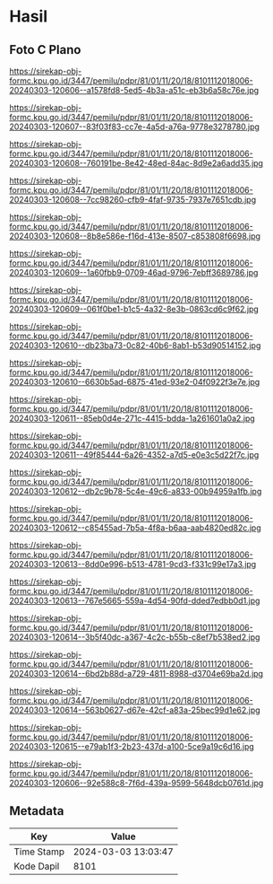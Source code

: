 # Hasil

## Foto C Plano

https://sirekap-obj-formc.kpu.go.id/3447/pemilu/pdpr/81/01/11/20/18/8101112018006-20240303-120606--a1578fd8-5ed5-4b3a-a51c-eb3b6a58c76e.jpg

https://sirekap-obj-formc.kpu.go.id/3447/pemilu/pdpr/81/01/11/20/18/8101112018006-20240303-120607--83f03f83-cc7e-4a5d-a76a-9778e3278780.jpg

https://sirekap-obj-formc.kpu.go.id/3447/pemilu/pdpr/81/01/11/20/18/8101112018006-20240303-120608--760191be-8e42-48ed-84ac-8d9e2a6add35.jpg

https://sirekap-obj-formc.kpu.go.id/3447/pemilu/pdpr/81/01/11/20/18/8101112018006-20240303-120608--7cc98260-cfb9-4faf-9735-7937e7651cdb.jpg

https://sirekap-obj-formc.kpu.go.id/3447/pemilu/pdpr/81/01/11/20/18/8101112018006-20240303-120608--8b8e586e-f16d-413e-8507-c853808f6698.jpg

https://sirekap-obj-formc.kpu.go.id/3447/pemilu/pdpr/81/01/11/20/18/8101112018006-20240303-120609--1a60fbb9-0709-46ad-9796-7ebff3689786.jpg

https://sirekap-obj-formc.kpu.go.id/3447/pemilu/pdpr/81/01/11/20/18/8101112018006-20240303-120609--061f0be1-b1c5-4a32-8e3b-0863cd6c9f62.jpg

https://sirekap-obj-formc.kpu.go.id/3447/pemilu/pdpr/81/01/11/20/18/8101112018006-20240303-120610--db23ba73-0c82-40b6-8ab1-b53d90514152.jpg

https://sirekap-obj-formc.kpu.go.id/3447/pemilu/pdpr/81/01/11/20/18/8101112018006-20240303-120610--6630b5ad-6875-41ed-93e2-04f0922f3e7e.jpg

https://sirekap-obj-formc.kpu.go.id/3447/pemilu/pdpr/81/01/11/20/18/8101112018006-20240303-120611--85eb0d4e-271c-4415-bdda-1a261601a0a2.jpg

https://sirekap-obj-formc.kpu.go.id/3447/pemilu/pdpr/81/01/11/20/18/8101112018006-20240303-120611--49f85444-6a26-4352-a7d5-e0e3c5d22f7c.jpg

https://sirekap-obj-formc.kpu.go.id/3447/pemilu/pdpr/81/01/11/20/18/8101112018006-20240303-120612--db2c9b78-5c4e-49c6-a833-00b94959a1fb.jpg

https://sirekap-obj-formc.kpu.go.id/3447/pemilu/pdpr/81/01/11/20/18/8101112018006-20240303-120612--c85455ad-7b5a-4f8a-b6aa-aab4820ed82c.jpg

https://sirekap-obj-formc.kpu.go.id/3447/pemilu/pdpr/81/01/11/20/18/8101112018006-20240303-120613--8dd0e996-b513-4781-9cd3-f331c99e17a3.jpg

https://sirekap-obj-formc.kpu.go.id/3447/pemilu/pdpr/81/01/11/20/18/8101112018006-20240303-120613--767e5665-559a-4d54-90fd-dded7edbb0d1.jpg

https://sirekap-obj-formc.kpu.go.id/3447/pemilu/pdpr/81/01/11/20/18/8101112018006-20240303-120614--3b5f40dc-a367-4c2c-b55b-c8ef7b538ed2.jpg

https://sirekap-obj-formc.kpu.go.id/3447/pemilu/pdpr/81/01/11/20/18/8101112018006-20240303-120614--6bd2b88d-a729-4811-8988-d3704e69ba2d.jpg

https://sirekap-obj-formc.kpu.go.id/3447/pemilu/pdpr/81/01/11/20/18/8101112018006-20240303-120614--563b0627-d67e-42cf-a83a-25bec99d1e62.jpg

https://sirekap-obj-formc.kpu.go.id/3447/pemilu/pdpr/81/01/11/20/18/8101112018006-20240303-120615--e79ab1f3-2b23-437d-a100-5ce9a19c6d16.jpg

https://sirekap-obj-formc.kpu.go.id/3447/pemilu/pdpr/81/01/11/20/18/8101112018006-20240303-120606--92e588c8-7f6d-439a-9599-5648dcb0761d.jpg


## Metadata

| Key        | Value               |
| ---------- | ------------------- |
| Time Stamp | 2024-03-03 13:03:47 |
| Kode Dapil | 8101                |



